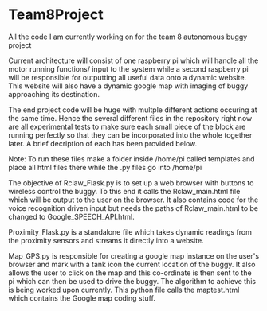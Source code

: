 # Team8Project
All the code I am currently working on for the team 8 autonomous buggy project

Current architecture will consist of one raspberry pi which will handle all the motor running functions/ input to the system while a second raspberry pi will be responsible for outputting all useful data onto a dynamic website. This website will also have a dynamic google map with imaging of buggy approaching its destination.

The end project code will be huge with multple different actions occuring at the same time. Hence the several different files in the repository right now are all experimental tests to make sure each small piece of the block are running perfectly so that they can be incorporated into the whole together later. A brief decription of each has been provided below.

Note: To run these files make a folder inside /home/pi called templates and place all html files there while the .py files go into /home/pi

The objective of Rclaw_Flask.py is to set up a web browser with buttons to wireless control the buggy. To this end it calls the Rclaw_main.html file which will be output to the user on the browser. It also contains code for the voice recognition driven input but needs the paths of Rclaw_main.html to be changed to Google_SPEECH_API.html.

Proximity_Flask.py is a standalone file which takes dynamic readings from the proximity sensors and streams it directly into a website.

Map_GPS.py is responsible for creating a google map instance on the user's browser and mark with a tank icon the current location of the buggy. It also allows the user to click on the map and this co-ordinate is then sent to the pi which can then be used to drive the buggy. The algorithm to achieve this is being worked upon currently. This python file calls the maptest.html which contains the Google map coding stuff.
